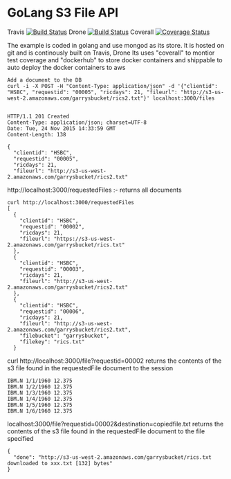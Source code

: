 GoLang S3 File API
======================
Travis
[![Build Status](https://travis-ci.org/GarryWright/restfiledelivery.svg?branch=master)](https://travis-ci.org/GarryWright/restfiledelivery)
Drone
[![Build Status](https://drone.io/github.com/GarryWright/restFileDelivery/status.png)](https://drone.io/github.com/GarryWright/restFileDelivery/latest)
Coverall
[![Coverage Status](https://coveralls.io/repos/GarryWright/restFileDelivery/badge.svg?branch=master&service=github)](https://coveralls.io/github/GarryWright/restFileDelivery?branch=master)


The example is coded in golang and use mongod as its store. It is hosted on git and is continously built on 
Travis, Drone
Its uses "coverall" to montior test coverage
and "dockerhub" to store docker containers
and shippable to auto deploy the docker containers to aws

```
Add a document to the DB
curl -i -X POST -H "Content-Type: application/json" -d '{"clientid": "HSBC", "requestid": "00005", "ricdays": 21, "fileurl": "http://s3-us-west-2.amazonaws.com/garrysbucket/rics2.txt"}' localhost:3000/files


HTTP/1.1 201 Created
Content-Type: application/json; charset=UTF-8
Date: Tue, 24 Nov 2015 14:33:59 GMT
Content-Length: 138

{
  "clientid": "HSBC",
  "requestid": "00005",
  "ricdays": 21,
  "fileurl": "http://s3-us-west-2.amazonaws.com/garrysbucket/rics2.txt"
```
http://localhost:3000/requestedFiles :- returns all documents
```
curl http://localhost:3000/requestedFiles
[
  {
    "clientid": "HSBC",
    "requestid": "00002",
    "ricdays": 21,
    "fileurl": "https://s3-us-west-2.amazonaws.com/garrysbucket/rics.txt"
  },
  {
    "clientid": "HSBC",
    "requestid": "00003",
    "ricdays": 21,
    "fileurl": "http://s3-us-west-2.amazonaws.com/garrysbucket/rics2.txt"
  },
  {
    "clientid": "HSBC",
    "requestid": "00006",
    "ricdays": 21,
    "fileurl": "http://s3-us-west-2.amazonaws.com/garrysbucket/rics2.txt",
    "filebucket": "garrysbucket",
    "filekey": "rics.txt"
  }
```

curl http://localhost:3000/file?requestid=00002
returns the contents of the s3 file found in the requestedFile document to the session
```
IBM.N 1/1/1960 12.375
IBM.N 1/2/1960 12.375
IBM.N 1/3/1960 12.375
IBM.N 1/4/1960 12.375
IBM.N 1/5/1960 12.375
IBM.N 1/6/1960 12.375

```

localhost:3000/file?requestid=00002&destination=copiedfile.txt
returns the contents of the s3 file found in the requestedFile document to the file specified
```
{
  "done": "http://s3-us-west-2.amazonaws.com/garrysbucket/rics.txt downloaded to xxx.txt [132] bytes"
}
```
